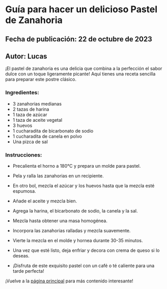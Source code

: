 # Guía para hacer un delicioso Pastel de Zanahoria
## Fecha de publicación: 22 de octubre de 2023
## Autor: Lucas

¡El pastel de zanahoria es una delicia que combina a la perfección el sabor dulce con un toque ligeramente picante! Aquí tienes una receta sencilla para preparar este postre clásico.

### Ingredientes:
- 3 zanahorias medianas
- 2 tazas de harina
- 1 taza de azúcar
- 1 taza de aceite vegetal
- 3 huevos
- 1 cucharadita de bicarbonato de sodio
- 1 cucharadita de canela en polvo
- Una pizca de sal
  


### Instrucciones:

- Precalienta el horno a 180°C y prepara un molde para pastel.
  
- Pela y ralla las zanahorias en un recipiente.
  
- En otro bol, mezcla el azúcar y los huevos hasta que la mezcla esté espumosa.
  
- Añade el aceite y mezcla bien.
  
- Agrega la harina, el bicarbonato de sodio, la canela y la sal. 
  
- Mezcla hasta obtener una masa homogénea.
  
- Incorpora las zanahorias ralladas y mezcla suavemente.
  
- Vierte la mezcla en el molde y hornea durante 30-35 minutos.
  
- Una vez que esté listo, deja enfriar y decora con crema de queso si lo deseas.
  
- ¡Disfruta de este exquisito pastel con un café o té caliente para una tarde perfecta!






¡Vuelve a la [página principal](../index.md) para más contenido interesante!